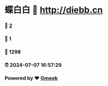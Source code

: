 # 蝶白白 :link: http://diebb.cn 
### :page_facing_up: [2](http://diebb.cn/tag.html) 
### :speech_balloon: 1 
### :hibiscus: 1298 
### :alarm_clock: 2024-07-07 16:57:29 
### Powered by :heart: [Gmeek](https://github.com/Meekdai/Gmeek)
